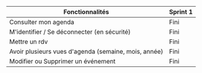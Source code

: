| Fonctionnalités                               | Sprint 1  |
|----------------------------------------------|-----------|
| Consulter mon agenda                          | Fini      |
| M'identifier / Se déconnecter (en sécurité)   | Fini      |
| Mettre un rdv                                 | Fini      |
| Avoir plusieurs vues d'agenda (semaine, mois, année) | Fini      |
| Modifier ou Supprimer un événement            | Fini      |
